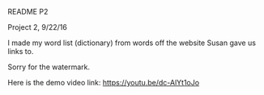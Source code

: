 README P2

Project 2, 9/22/16

I made my word list (dictionary) from words off the website Susan gave us links to. 

Sorry for the watermark.

Here is the demo video link: https://youtu.be/dc-AlYt1oJo